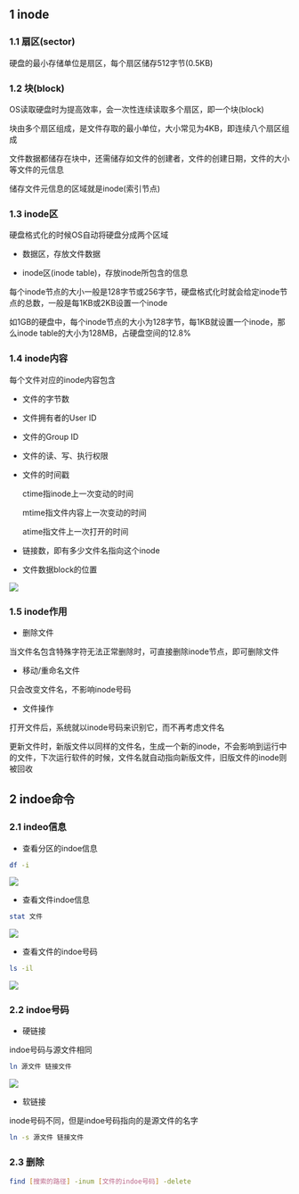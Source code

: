 <!--
 * @Description: 
 * @Version: 1.0
 * @Author: DaLao
 * @Email: dalao_li@163.com
 * @Date: 2021-03-11 11:44:56
 * @LastEditors: dalao
 * @LastEditTime: 2022-04-03 21:43:55
-->

## 1 inode


### 1.1 扇区(sector)

硬盘的最小存储单位是扇区，每个扇区储存512字节(0.5KB)



### 1.2 块(block)

OS读取硬盘时为提高效率，会一次性连续读取多个扇区，即一个块(block)

块由多个扇区组成，是文件存取的最小单位，大小常见为4KB，即连续八个扇区组成

文件数据都储存在块中，还需储存如文件的创建者，文件的创建日期，文件的大小等文件的元信息

储存文件元信息的区域就是inode(索引节点)



### 1.3 inode区

硬盘格式化的时候OS自动将硬盘分成两个区域

- 数据区，存放文件数据

- inode区(inode table)，存放inode所包含的信息

每个inode节点的大小一般是128字节或256字节，硬盘格式化时就会给定inode节点的总数，一般是每1KB或2KB设置一个inode

如1GB的硬盘中，每个inode节点的大小为128字节，每1KB就设置一个inode，那么inode table的大小为128MB，占硬盘空间的12.8\%



### 1.4 inode内容

每个文件对应的inode内容包含

- 文件的字节数

- 文件拥有者的User ID

- 文件的Group ID

- 文件的读、写、执行权限

- 文件的时间戳

    ctime指inode上一次变动的时间

    mtime指文件内容上一次变动的时间

    atime指文件上一次打开的时间

- 链接数，即有多少文件名指向这个inode

- 文件数据block的位置

![](https://cdn.hurra.ltd/img/20220401223348.png)



### 1.5 inode作用


- 删除文件

当文件名包含特殊字符无法正常删除时，可直接删除inode节点，即可删除文件


- 移动/重命名文件

只会改变文件名，不影响inode号码

- 文件操作

打开文件后，系统就以inode号码来识别它，而不再考虑文件名

更新文件时，新版文件以同样的文件名，生成一个新的inode，不会影响到运行中的文件，下次运行软件的时候，文件名就自动指向新版文件，旧版文件的inode则被回收



## 2 indoe命令


### 2.1 indeo信息

- 查看分区的indoe信息
  
```sh
df -i
```
![](https://cdn.hurra.ltd/img/20211227232839.png)


- 查看文件indoe信息
  
```sh
stat 文件
```


![](https://cdn.hurra.ltd/img/20211227232930.png)

- 查看文件的indoe号码
  
```sh
ls -il
```
![](https://cdn.hurra.ltd/img/20211227233018.png)



### 2.2 indoe号码

- 硬链接
  
indoe号码与源文件相同

```sh
ln 源文件 链接文件
```
![](https://cdn.hurra.ltd/img/20211227234119.png)


- 软链接
  
inode号码不同，但是indoe号码指向的是源文件的名字

```sh
ln -s 源文件 链接文件
```



### 2.3 删除

```sh
find [搜索的路径] -inum [文件的indoe号码] -delete
```



